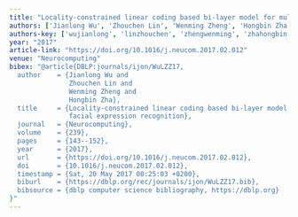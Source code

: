 ```yaml
---
title: "Locality-constrained linear coding based bi-layer model for multi-view facial expression recognition"
authors: ['Jianlong Wu', 'Zhouchen Lin', 'Wenming Zheng', 'Hongbin Zha']
authors-key: ['wujianlong', 'linzhouchen', 'zhengwenming', 'zhahongbin']
year: "2017"
article-link: "https://doi.org/10.1016/j.neucom.2017.02.012"
venue: "Neurocomputing"
bibex: "@article{DBLP:journals/ijon/WuLZZ17,
  author    = {Jianlong Wu and
               Zhouchen Lin and
               Wenming Zheng and
               Hongbin Zha},
  title     = {Locality-constrained linear coding based bi-layer model for multi-view
               facial expression recognition},
  journal   = {Neurocomputing},
  volume    = {239},
  pages     = {143--152},
  year      = {2017},
  url       = {https://doi.org/10.1016/j.neucom.2017.02.012},
  doi       = {10.1016/j.neucom.2017.02.012},
  timestamp = {Sat, 20 May 2017 00:25:03 +0200},
  biburl    = {https://dblp.org/rec/journals/ijon/WuLZZ17.bib},
  bibsource = {dblp computer science bibliography, https://dblp.org}
}"
---
```

